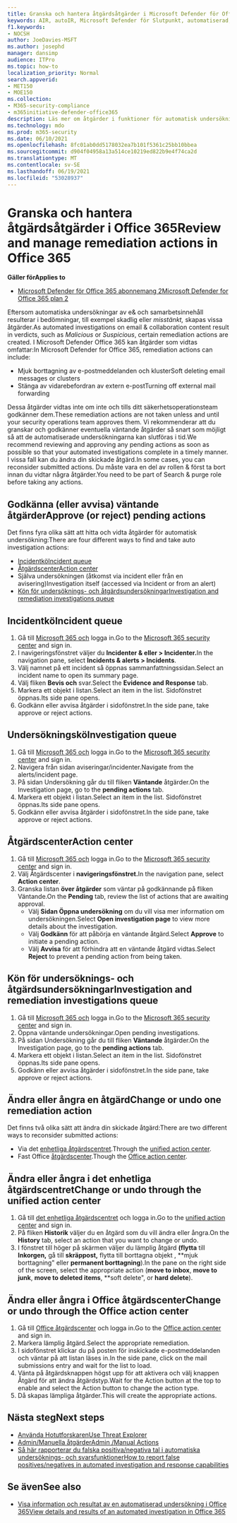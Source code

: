 ```yaml
---
title: Granska och hantera åtgärdsåtgärder i Microsoft Defender för Office 365
keywords: AIR, autoIR, Microsoft Defender för Slutpunkt, automatiserad, undersökning, svar, åtgärd, hot, avancerat, hot, skydd
f1.keywords:
- NOCSH
author: JoeDavies-MSFT
ms.author: josephd
manager: dansimp
audience: ITPro
ms.topic: how-to
localization_priority: Normal
search.appverid:
- MET150
- MOE150
ms.collection:
- M365-security-compliance
- m365initiative-defender-office365
description: Läs mer om åtgärder i funktioner för automatisk undersökning och svar i Microsoft Defender för Office 365 abonnemang 2.
ms.technology: mdo
ms.prod: m365-security
ms.date: 06/10/2021
ms.openlocfilehash: 8fc01ab0dd5178032ea7b101f5361c25bb10bbea
ms.sourcegitcommit: d904f04958a13a514ce10219ed822b9e4f74ca2d
ms.translationtype: MT
ms.contentlocale: sv-SE
ms.lasthandoff: 06/19/2021
ms.locfileid: "53028937"
---
```

# <a name="review-and-manage-remediation-actions-in-office-365"></a><span data-ttu-id="d8ab0-104">Granska och hantera åtgärdsåtgärder i Office 365</span><span class="sxs-lookup"><span data-stu-id="d8ab0-104">Review and manage remediation actions in Office 365</span></span>

<span data-ttu-id="d8ab0-105">**Gäller för**</span><span class="sxs-lookup"><span data-stu-id="d8ab0-105">**Applies to**</span></span>
- [<span data-ttu-id="d8ab0-106">Microsoft Defender för Office 365 abonnemang 2</span><span class="sxs-lookup"><span data-stu-id="d8ab0-106">Microsoft Defender for Office 365 plan 2</span></span>](defender-for-office-365.md)

<span data-ttu-id="d8ab0-107">Eftersom automatiska undersökningar av e& och samarbetsinnehåll resulterar  i bedömningar, till exempel skadlig eller *misstänkt,* skapas vissa åtgärder.</span><span class="sxs-lookup"><span data-stu-id="d8ab0-107">As automated investigations on email & collaboration content result in verdicts, such as *Malicious* or *Suspicious*, certain remediation actions are created.</span></span> <span data-ttu-id="d8ab0-108">I Microsoft Defender Office 365 kan åtgärder som vidtas omfattar:</span><span class="sxs-lookup"><span data-stu-id="d8ab0-108">In Microsoft Defender for Office 365, remediation actions can include:</span></span>

- <span data-ttu-id="d8ab0-109">Mjuk borttagning av e-postmeddelanden och kluster</span><span class="sxs-lookup"><span data-stu-id="d8ab0-109">Soft deleting email messages or clusters</span></span>
- <span data-ttu-id="d8ab0-110">Stänga av vidarebefordran av extern e-post</span><span class="sxs-lookup"><span data-stu-id="d8ab0-110">Turning off external mail forwarding</span></span>

<span data-ttu-id="d8ab0-111">Dessa åtgärder vidtas inte om inte och tills ditt säkerhetsoperationsteam godkänner dem.</span><span class="sxs-lookup"><span data-stu-id="d8ab0-111">These remediation actions are not taken unless and until your security operations team approves them.</span></span> <span data-ttu-id="d8ab0-112">Vi rekommenderar att du granskar och godkänner eventuella väntande åtgärder så snart som möjligt så att de automatiserade undersökningarna kan slutföras i tid.</span><span class="sxs-lookup"><span data-stu-id="d8ab0-112">We recommend reviewing and approving any pending actions as soon as possible so that your automated investigations complete in a timely manner.</span></span> <span data-ttu-id="d8ab0-113">I vissa fall kan du ändra din skickade åtgärd.</span><span class="sxs-lookup"><span data-stu-id="d8ab0-113">In some cases, you can reconsider submitted actions.</span></span>  <span data-ttu-id="d8ab0-114">Du måste vara en del av rollen & först ta bort innan du vidtar några åtgärder.</span><span class="sxs-lookup"><span data-stu-id="d8ab0-114">You need to be part of Search & purge role before taking any actions.</span></span>


## <a name="approve-or-reject-pending-actions"></a><span data-ttu-id="d8ab0-115">Godkänna (eller avvisa) väntande åtgärder</span><span class="sxs-lookup"><span data-stu-id="d8ab0-115">Approve (or reject) pending actions</span></span>
<span data-ttu-id="d8ab0-116">Det finns fyra olika sätt att hitta och vidta åtgärder för automatisk undersökning:</span><span class="sxs-lookup"><span data-stu-id="d8ab0-116">There are four different ways to find and take auto investigation actions:</span></span>

- [<span data-ttu-id="d8ab0-117">Incidentkö</span><span class="sxs-lookup"><span data-stu-id="d8ab0-117">Incident queue</span></span>](https://security.microsoft.com/incidents)
- [<span data-ttu-id="d8ab0-118">Åtgärdscenter</span><span class="sxs-lookup"><span data-stu-id="d8ab0-118">Action center</span></span>](https://security.microsoft.com/action-center/pending)
- <span data-ttu-id="d8ab0-119">Själva undersökningen (åtkomst via incident eller från en avisering)</span><span class="sxs-lookup"><span data-stu-id="d8ab0-119">Investigation itself (accessed via Incident or from an alert)</span></span>
- [<span data-ttu-id="d8ab0-120">Kön för undersöknings- och åtgärdsundersökningar</span><span class="sxs-lookup"><span data-stu-id="d8ab0-120">Investigation and remediation investigations queue</span></span>](https://security.microsoft.com/airinvestigation)

## <a name="incident-queue"></a><span data-ttu-id="d8ab0-121">Incidentkö</span><span class="sxs-lookup"><span data-stu-id="d8ab0-121">Incident queue</span></span>
1. <span data-ttu-id="d8ab0-122">Gå till [Microsoft 365 och](https://security.microsoft.com) logga in.</span><span class="sxs-lookup"><span data-stu-id="d8ab0-122">Go to the [Microsoft 365 security center](https://security.microsoft.com) and sign in.</span></span>
2. <span data-ttu-id="d8ab0-123">I navigeringsfönstret väljer du **Incidenter & eller > Incidenter.**</span><span class="sxs-lookup"><span data-stu-id="d8ab0-123">In the navigation pane, select **Incidents & alerts > Incidents**.</span></span>
3. <span data-ttu-id="d8ab0-124">Välj namnet på ett incident så öppnas sammanfattningssidan.</span><span class="sxs-lookup"><span data-stu-id="d8ab0-124">Select an incident name to open its summary page.</span></span>
4. <span data-ttu-id="d8ab0-125">Välj fliken **Bevis och** svar.</span><span class="sxs-lookup"><span data-stu-id="d8ab0-125">Select the **Evidence and Response** tab.</span></span>
5. <span data-ttu-id="d8ab0-126">Markera ett objekt i listan.</span><span class="sxs-lookup"><span data-stu-id="d8ab0-126">Select an item in the list.</span></span> <span data-ttu-id="d8ab0-127">Sidofönstret öppnas.</span><span class="sxs-lookup"><span data-stu-id="d8ab0-127">Its side pane opens.</span></span>
6. <span data-ttu-id="d8ab0-128">Godkänn eller avvisa åtgärder i sidofönstret.</span><span class="sxs-lookup"><span data-stu-id="d8ab0-128">In the side pane, take approve or reject actions.</span></span>

## <a name="investigation-queue"></a><span data-ttu-id="d8ab0-129">Undersökningskö</span><span class="sxs-lookup"><span data-stu-id="d8ab0-129">Investigation queue</span></span> 
1. <span data-ttu-id="d8ab0-130">Gå till [Microsoft 365 och](https://security.microsoft.com) logga in.</span><span class="sxs-lookup"><span data-stu-id="d8ab0-130">Go to the [Microsoft 365 security center](https://security.microsoft.com) and sign in.</span></span>
2. <span data-ttu-id="d8ab0-131">Navigera från sidan aviseringar/incidenter.</span><span class="sxs-lookup"><span data-stu-id="d8ab0-131">Navigate from the alerts/incident page.</span></span> 
3. <span data-ttu-id="d8ab0-132">På sidan Undersökning går du till fliken **Väntande** åtgärder.</span><span class="sxs-lookup"><span data-stu-id="d8ab0-132">On the Investigation page, go to the **pending actions** tab.</span></span> 
4. <span data-ttu-id="d8ab0-133">Markera ett objekt i listan.</span><span class="sxs-lookup"><span data-stu-id="d8ab0-133">Select an item in the list.</span></span> <span data-ttu-id="d8ab0-134">Sidofönstret öppnas.</span><span class="sxs-lookup"><span data-stu-id="d8ab0-134">Its side pane opens.</span></span>  
5. <span data-ttu-id="d8ab0-135">Godkänn eller avvisa åtgärder i sidofönstret.</span><span class="sxs-lookup"><span data-stu-id="d8ab0-135">In the side pane, take approve or reject actions.</span></span>

## <a name="action-center"></a><span data-ttu-id="d8ab0-136">Åtgärdscenter</span><span class="sxs-lookup"><span data-stu-id="d8ab0-136">Action center</span></span>
1. <span data-ttu-id="d8ab0-137">Gå till [Microsoft 365 och](https://security.microsoft.com) logga in.</span><span class="sxs-lookup"><span data-stu-id="d8ab0-137">Go to the [Microsoft 365 security center](https://security.microsoft.com) and sign in.</span></span>
2. <span data-ttu-id="d8ab0-138">Välj Åtgärdscenter i **navigeringsfönstret.**</span><span class="sxs-lookup"><span data-stu-id="d8ab0-138">In the navigation pane, select **Action center**.</span></span>
3. <span data-ttu-id="d8ab0-139">Granska listan **över åtgärder** som väntar på godkännande på fliken Väntande.</span><span class="sxs-lookup"><span data-stu-id="d8ab0-139">On the **Pending** tab, review the list of actions that are awaiting approval.</span></span>
   - <span data-ttu-id="d8ab0-140">Välj **Sidan Öppna undersökning** om du vill visa mer information om undersökningen.</span><span class="sxs-lookup"><span data-stu-id="d8ab0-140">Select **Open investigation page** to view more details about the investigation.</span></span>
   - <span data-ttu-id="d8ab0-141">Välj **Godkänn** för att påbörja en väntande åtgärd.</span><span class="sxs-lookup"><span data-stu-id="d8ab0-141">Select **Approve** to initiate a pending action.</span></span>
   - <span data-ttu-id="d8ab0-142">Välj **Avvisa** för att förhindra att en väntande åtgärd vidtas.</span><span class="sxs-lookup"><span data-stu-id="d8ab0-142">Select **Reject** to prevent a pending action from being taken.</span></span>

## <a name="investigation-and-remediation-investigations-queue"></a><span data-ttu-id="d8ab0-143">Kön för undersöknings- och åtgärdsundersökningar</span><span class="sxs-lookup"><span data-stu-id="d8ab0-143">Investigation and remediation investigations queue</span></span>
1. <span data-ttu-id="d8ab0-144">Gå till [Microsoft 365 och](https://security.microsoft.com) logga in.</span><span class="sxs-lookup"><span data-stu-id="d8ab0-144">Go to the [Microsoft 365 security center](https://security.microsoft.com) and sign in.</span></span>
2. <span data-ttu-id="d8ab0-145">Öppna väntande undersökningar.</span><span class="sxs-lookup"><span data-stu-id="d8ab0-145">Open pending investigations.</span></span> 
3. <span data-ttu-id="d8ab0-146">På sidan Undersökning går du till fliken **Väntande** åtgärder.</span><span class="sxs-lookup"><span data-stu-id="d8ab0-146">On the Investigation page, go to the **pending actions** tab.</span></span>
4. <span data-ttu-id="d8ab0-147">Markera ett objekt i listan.</span><span class="sxs-lookup"><span data-stu-id="d8ab0-147">Select an item in the list.</span></span> <span data-ttu-id="d8ab0-148">Sidofönstret öppnas.</span><span class="sxs-lookup"><span data-stu-id="d8ab0-148">Its side pane opens.</span></span>  
5. <span data-ttu-id="d8ab0-149">Godkänn eller avvisa åtgärder i sidofönstret.</span><span class="sxs-lookup"><span data-stu-id="d8ab0-149">In the side pane, take approve or reject actions.</span></span>

## <a name="change-or-undo-one-remediation-action"></a><span data-ttu-id="d8ab0-150">Ändra eller ångra en åtgärd</span><span class="sxs-lookup"><span data-stu-id="d8ab0-150">Change or undo one remediation action</span></span>

<span data-ttu-id="d8ab0-151">Det finns två olika sätt att ändra din skickade åtgärd:</span><span class="sxs-lookup"><span data-stu-id="d8ab0-151">There are two different ways to reconsider submitted actions:</span></span>
   - <span data-ttu-id="d8ab0-152">Via det [enhetliga åtgärdscentret](https://security.microsoft.com/action-center).</span><span class="sxs-lookup"><span data-stu-id="d8ab0-152">Through the [unified action center](https://security.microsoft.com/action-center).</span></span>
   - <span data-ttu-id="d8ab0-153">Fast Office [åtgärdscenter](https://security.microsoft.com/threatincidents).</span><span class="sxs-lookup"><span data-stu-id="d8ab0-153">Though the [Office action center](https://security.microsoft.com/threatincidents).</span></span>
   
## <a name="change-or-undo-through-the-unified-action-center"></a><span data-ttu-id="d8ab0-154">Ändra eller ångra i det enhetliga åtgärdscentret</span><span class="sxs-lookup"><span data-stu-id="d8ab0-154">Change or undo through the unified action center</span></span>
1. <span data-ttu-id="d8ab0-155">Gå till [det enhetliga åtgärdscentret](https://security.microsoft.com/action-center) och logga in.</span><span class="sxs-lookup"><span data-stu-id="d8ab0-155">Go to the [unified action center](https://security.microsoft.com/action-center) and sign in.</span></span>
2. <span data-ttu-id="d8ab0-156">På fliken **Historik** väljer du en åtgärd som du vill ändra eller ångra.</span><span class="sxs-lookup"><span data-stu-id="d8ab0-156">On the **History** tab, select an action that you want to change or undo.</span></span>
3. <span data-ttu-id="d8ab0-157">I fönstret till höger på skärmen väljer du lämplig åtgärd **(flytta** till **Inkorgen,** gå till **skräppost,** flytta till borttagna objekt , \*\*mjuk borttagning" eller **permanent borttagning**).</span><span class="sxs-lookup"><span data-stu-id="d8ab0-157">In the pane on the right side of the screen, select the appropriate action (**move to inbox**, **move to junk**, **move to deleted items**, \*\*soft delete", or **hard delete**).</span></span>

 ## <a name="change-or-undo-through-the-office-action-center"></a><span data-ttu-id="d8ab0-158">Ändra eller ångra i Office åtgärdscenter</span><span class="sxs-lookup"><span data-stu-id="d8ab0-158">Change or undo through the Office action center</span></span> 
1. <span data-ttu-id="d8ab0-159">Gå till [Office åtgärdscenter](https://security.microsoft.com/threatincidents) och logga in.</span><span class="sxs-lookup"><span data-stu-id="d8ab0-159">Go to the [Office action center](https://security.microsoft.com/threatincidents) and sign in.</span></span>
2. <span data-ttu-id="d8ab0-160">Markera lämplig åtgärd.</span><span class="sxs-lookup"><span data-stu-id="d8ab0-160">Select the appropriate remediation.</span></span>
3. <span data-ttu-id="d8ab0-161">I sidofönstret klickar du på posten för inskickade e-postmeddelanden och väntar på att listan läses in.</span><span class="sxs-lookup"><span data-stu-id="d8ab0-161">In the side pane, click on the mail submissions entry and wait for the list to load.</span></span> 
4. <span data-ttu-id="d8ab0-162">Vänta på åtgärdsknappen högst upp för att aktivera och välj knappen Åtgärd för att ändra åtgärdstyp.</span><span class="sxs-lookup"><span data-stu-id="d8ab0-162">Wait for the Action button at the top to enable and select the Action button to change the action type.</span></span> 
5. <span data-ttu-id="d8ab0-163">Då skapas lämpliga åtgärder.</span><span class="sxs-lookup"><span data-stu-id="d8ab0-163">This will create the appropriate actions.</span></span>

## <a name="next-steps"></a><span data-ttu-id="d8ab0-164">Nästa steg</span><span class="sxs-lookup"><span data-stu-id="d8ab0-164">Next steps</span></span>

- [<span data-ttu-id="d8ab0-165">Använda Hotutforskaren</span><span class="sxs-lookup"><span data-stu-id="d8ab0-165">Use Threat Explorer</span></span>](threat-explorer.md) 
- [<span data-ttu-id="d8ab0-166">Admin/Manuella åtgärder</span><span class="sxs-lookup"><span data-stu-id="d8ab0-166">Admin /Manual Actions</span></span>](remediate-malicious-email-delivered-office-365.md)
- [<span data-ttu-id="d8ab0-167">Så här rapporterar du falska positiva/negativa tal i automatiska undersöknings- och svarsfunktioner</span><span class="sxs-lookup"><span data-stu-id="d8ab0-167">How to report false positives/negatives in automated investigation and response capabilities</span></span>](air-report-false-positives-negatives.md)

## <a name="see-also"></a><span data-ttu-id="d8ab0-168">Se även</span><span class="sxs-lookup"><span data-stu-id="d8ab0-168">See also</span></span>

- [<span data-ttu-id="d8ab0-169">Visa information och resultat av en automatiserad undersökning i Office 365</span><span class="sxs-lookup"><span data-stu-id="d8ab0-169">View details and results of an automated investigation in Office 365</span></span>](air-view-investigation-results.md)
